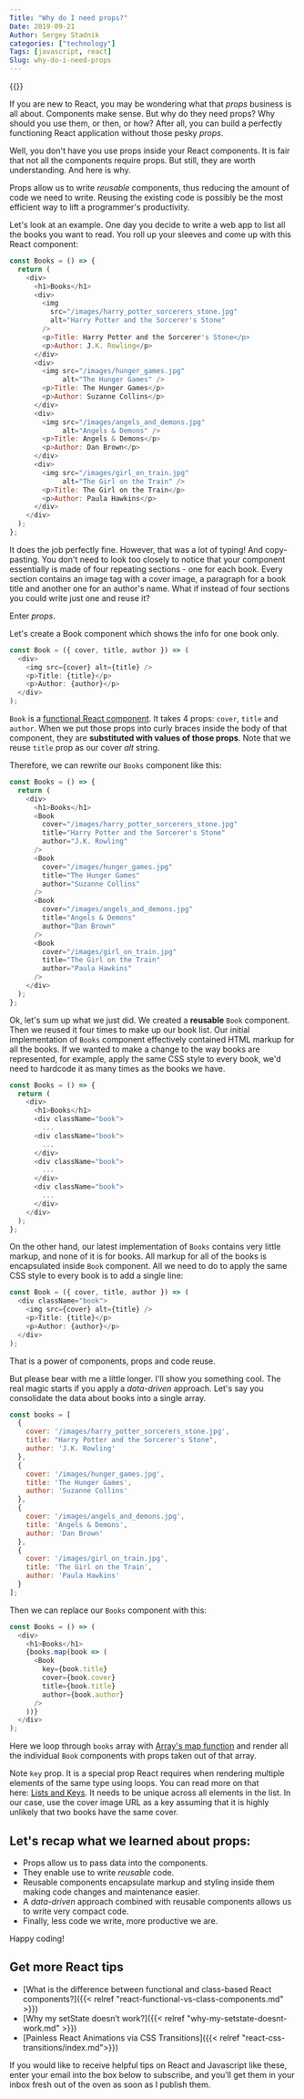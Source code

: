 ```yaml
---
Title: "Why do I need props?"
Date: 2019-09-21
Author: Sergey Stadnik
categories: ["technology"]
Tags: [javascript, react]
Slug: why-do-i-need-props
---
```


{{<responsive-figure src="props.jpg" width="640px" alt="Props???">}}

If you are new to React, you may be wondering what that *props* business is all about. Components make sense. But why do they need props? Why should you use them, or then, or how? After all, you can build a perfectly functioning React application without those pesky *props*.

Well, you don't have you use props inside your React components. It is fair that not all the components require props. But still, they are worth understanding. And here is why.

<!--more-->

Props allow us to write *reusable* components, thus reducing the amount of code we need to write. Reusing the existing code is possibly be the most efficient way to lift a programmer's productivity.

Let's look at an example. One day you decide to write a web app to list all the books you want to read. You roll up your sleeves and come up with this React component:

```javascript
const Books = () => {
  return (
    <div>
      <h1>Books</h1>
      <div>
        <img
          src="/images/harry_potter_sorcerers_stone.jpg"
          alt="Harry Potter and the Sorcerer's Stone"
        />
        <p>Title: Harry Potter and the Sorcerer's Stone</p>
        <p>Author: J.K. Rowling</p>
      </div>
      <div>
        <img src="/images/hunger_games.jpg"
             alt="The Hunger Games" />
        <p>Title: The Hunger Games</p>
        <p>Author: Suzanne Collins</p>
      </div>
      <div>
        <img src="/images/angels_and_demons.jpg"
             alt="Angels & Demons" />
        <p>Title: Angels & Demons</p>
        <p>Author: Dan Brown</p>
      </div>
      <div>
        <img src="/images/girl_on_train.jpg"
             alt="The Girl on the Train" />
        <p>Title: The Girl on the Train</p>
        <p>Author: Paula Hawkins</p>
      </div>
    </div>
  );
};
```

It does the job perfectly fine. However, that was a lot of typing! And copy-pasting. You don't need to look too closely to notice that your component essentially is made of four repeating sections - one for each book. Every section contains an image tag with a cover image, a paragraph for a book title and another one for an author's name. What if instead of four sections you could write just one and reuse it?

Enter *props*.

Let's create a Book component which shows the info for one book only.

```javascript
const Book = ({ cover, title, author }) => (
  <div>
    <img src={cover} alt={title} />
    <p>Title: {title}</p>
    <p>Author: {author}</p>
  </div>
);
```

`Book` is a [functional React component](https://ozmoroz.com/2018/08/react-functional-vs-class-components/). It takes 4 props: `cover`, `title` and `author`. When we put those props into curly braces inside the body of that component, they are **substituted with values of those props**. Note that we reuse `title` prop as our cover *alt* string.

Therefore, we can rewrite our `Books` component like this:

```javascript
const Books = () => {
  return (
    <div>
      <h1>Books</h1>
      <Book
        cover="/images/harry_potter_sorcerers_stone.jpg"
        title="Harry Potter and the Sorcerer's Stone"
        author="J.K. Rowling"
      />
      <Book
        cover="/images/hunger_games.jpg"
        title="The Hunger Games"
        author="Suzanne Collins"
      />
      <Book
        cover="/images/angels_and_demons.jpg"
        title="Angels & Demons"
        author="Dan Brown"
      />
      <Book
        cover="/images/girl_on_train.jpg"
        title="The Girl on the Train"
        author="Paula Hawkins"
      />
    </div>
  );
};
```

Ok, let's sum up what we just did. We created a **reusable** `Book` component. Then we reused it four times to make up our book list. Our initial implementation of `Books` component effectively contained HTML markup for all the books. If we wanted to make a change to the way books are represented, for example, apply the same CSS style to every book, we'd need to hardcode it as many times as the books we have.

```javascript
const Books = () => {
  return (
    <div>
      <h1>Books</h1>
      <div className="book">
        ...
      <div className="book">
        ...
      </div>
      <div className="book">
        ...
      </div>
      <div className="book">
        ...
      </div>
    </div>
  );
};
```

On the other hand, our latest implementation of `Books` contains very little markup, and none of it is for books. All markup for all of the books is encapsulated inside `Book` component. All we need to do to apply the same CSS style to every book is to add a single line:

```javascript
const Book = ({ cover, title, author }) => (
  <div className="book">
    <img src={cover} alt={title} />
    <p>Title: {title}</p>
    <p>Author: {author}</p>
  </div>
);
```

That is a power of components, props and code reuse.

But please bear with me a little longer. I'll show you something cool. The real magic starts if you apply a *data-driven* approach. Let's say you consolidate the data about books into a single array.

```javascript
const books = [
  {
    cover: '/images/harry_potter_sorcerers_stone.jpg',
    title: "Harry Potter and the Sorcerer's Stone",
    author: 'J.K. Rowling'
  },
  {
    cover: '/images/hunger_games.jpg',
    title: 'The Hunger Games',
    author: 'Suzanne Collins'
  },
  {
    cover: '/images/angels_and_demons.jpg',
    title: 'Angels & Demons',
    author: 'Dan Brown'
  },
  {
    cover: '/images/girl_on_train.jpg',
    title: 'The Girl on the Train',
    author: 'Paula Hawkins'
  }
];
```

Then we can replace our `Books` component with this:

```javascript
const Books = () => (
  <div>
    <h1>Books</h1>
    {books.map(book => (
      <Book
        key={book.title}
        cover={book.cover}
        title={book.title}
        author={book.author}
      />
    ))}
  </div>
);
```

Here we loop through `books` array with [Array's map function](https://developer.mozilla.org/en-US/docs/Web/JavaScript/Reference/Global_Objects/Array/map) and render all the individual `Book` components with props taken out of that array.

Note `key` prop. It is a special prop React requires when rendering multiple elements of the same type using loops. You can read more on that here: [Lists and Keys](https://reactjs.org/docs/lists-and-keys.html). It needs to be unique across all elements in the list. In our case, use the cover image URL as a key assuming that it is highly unlikely that two books have the same cover.

## Let's recap what we learned about props:

- Props allow us to pass data into the components.
- They enable use to write *reusable* code.
- Reusable components encapsulate markup and styling inside them making code changes and maintenance easier.
- A *data-driven* approach combined with reusable components allows us to write very compact code.
- Finally, less code we write, more productive we are.

Happy coding!

## Get more React tips

- [What is the difference between functional and class-based React components?]({{< relref "react-functional-vs-class-components.md" >}})
- [Why my setState doesn’t work?]({{< relref "why-my-setstate-doesnt-work.md" >}})
- [Painless React Animations via CSS Transitions]({{< relref "react-css-transitions/index.md">}})

If you would like to receive helpful tips on React and Javascript like these, enter your email into the box below to subscribe, and you’ll get them in your inbox fresh out of the oven as soon as I publish them.